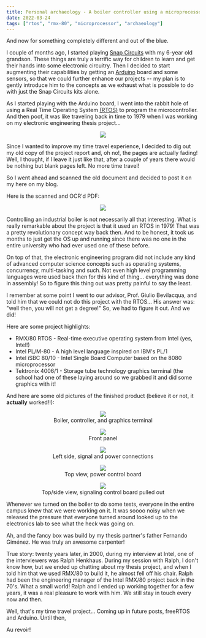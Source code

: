```yaml
---
title: Personal archaeology - A boiler controller using a microprocessor (1979-1980)
date: 2022-03-24
tags: ["rtos", "rmx-80", "microprocessor", "archaeology"]
---
```

And now for something completely different and out of the blue.

I couple of months ago, I started playing [Snap Circuits](https://en.wikipedia.org/wiki/Snap_Circuits) with my 6-year old grandson. These things are truly a terrific way for children to learn and get their hands into some electronic circuitry. Then I decided to start augmenting their capabilities by getting an [Arduino](https://en.wikipedia.org/wiki/Arduino) board and some sensors, so that we could further enhance our projects -- my plan is to gently introduce him to the concepts as we exhaust what is possible to do with just the Snap Circuits kits alone.

As I started playing with the Arduino board, I went into the rabbit hole of using a Real Time Operating System  [(RTOS)](https://www.freertos.org/) to program the microcontroller. And then poof, it was like traveling back in time to 1979 when I was working on my electronic engineering thesis project...

<!--more-->

<p align="center">
  <img src="/images/uploads/time-travel.gif">
</p>

Since I wanted to improve my time travel experience, I decided to dig out my old copy of the project report and, oh no!, the pages are actually fading! Well, I thought, if I leave it just like that, after a couple of years there would be nothing but blank pages left. No more time travel!

So I went ahead and scanned the old document and decided to post it on my here on my blog.

Here is the scanned and OCR'd PDF:
<p align="center">
  <a href="/images/uploads/tesis-ricardo-1980.pdf"><img src="/images/uploads/tesis-cover.jpg"></a>
</p>

Controlling an industrial boiler is not necessarily all that interesting. What is really remarkable about the project is that it used an RTOS in 1979! That was a pretty revolutionary concept way back then. And to be honest, it took us months to just get the OS up and running since there was no one in the entire university who had ever used one of these before.

On top of that, the electronic engineering program did not include any kind of advanced computer science concepts such as operating systems, concurrency, multi-tasking and such. Not even high level programming languages were used back then for this kind of thing... everything was done in assembly! So to figure this thing out was pretty painful to say the least.

I remember at some point I went to our advisor, Prof. Giulio Bevilacqua, and told him that we could not do this project with the RTOS... His answer was: "well then, you will not get a degree!" So, we had to figure it out. And we did!

Here are some project highlights:

* RMX/80 RTOS - Real-time executive operating system from Intel (yes, Intel!)
* Intel PL/M-80 - A high level language inspired on IBM's PL/1
* Intel iSBC 80/10 - Intel Single Board Computer based on the 8080 microprocessor
* Tektronix 4006/1 - Storage tube technology graphics terminal (the school had one of these laying around so we grabbed it and did some graphics with it!

And here are some old pictures of the finished product (believe it or not, it **actually** worked!!):

<p align="center">
  <img src="/images/uploads/tesis-left-view-boiler-and-controller.jpg">
  <br>Boiler, controller, and graphics terminal
</p>

<p align="center">
  <img src="/images/uploads/tesis-front-panel-view.jpg">
  <br>Front panel
</p>

<p align="center">
  <img src="/images/uploads/tesis-left-connect-panel-view.jpg">
  <br>Left side, signal and power connections
</p>

<p align="center">
  <img src="/images/uploads/tesis-top-view-power-board.jpg">
  <br>Top view, power control board
</p>

<p align="center">
  <img src="/images/uploads/tesis-top-view-signaling-board.jpg">
  <br>Top/side view, signaling control board pulled out
</p>

Whenever we turned on the boiler to do some tests, everyone in the entire campus knew that we were working on it. It was soooo noisy when we released the pressure that everyone turned around looked up to the electronics lab to see what the heck was going on.

Ah, and the fancy box was build by my thesis partner's father Fernando Giménez. He was truly an awesome carpenter!

True story: twenty years later, in 2000, during my interview at Intel, one of the interviewers was Ralph Henkhaus. During my session with Ralph, I don't know how, but we ended up chatting about my thesis project, and when I told him that we used RMX/80 to build it, he almost fell off his chair. Ralph had been the engineering manager of the Intel RMX/80 project back in the 70's. What a small world! Ralph and I ended up working together for a few years, it was a real pleasure to work with him. We still stay in touch every now and then.

Well, that's my time travel project... Coming up in future posts, freeRTOS and Arduino. Until then,

Au revoir!

